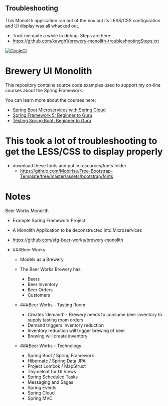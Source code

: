 ## Troubleshooting

This Monolith application ran out of the box but its LESS/CSS configuration and UI display was all whacked out.
- Took me quite a while to debug. Steps are here:
- https://github.com/kawgh1/brewery-monolith-troubleshootingSteps.txt




[![CircleCI](https://circleci.com/gh/sfg-beer-works/brewery-monolith.svg?style=svg)](https://circleci.com/gh/sfg-beer-works/brewery-monolith)
# Brewery UI Monolith

This repository contains source code examples used to support my on-line courses about the Spring Framework.

You can learn more about the courses here:
* [Spring Boot Microservices with Spring Cloud](https://www.udemy.com/spring-boot-microservices-with-spring-cloud-beginner-to-guru/?couponCode=GIT_HUB2)
* [Spring Framework 5: Beginner to Guru](https://www.udemy.com/course/spring-framework-5-beginner-to-guru/?couponCode=GITHUB_SFGPETCLINIC)
* [Testing Spring Boot: Beginner to Guru](https://www.udemy.com/testing-spring-boot-beginner-to-guru/?couponCode=GITHUB_REPO_SF5B2G)

# This took a lot of troubleshooting to get the LESS/CSS to display properly
- download these fonts and put in resources/fonts folder 
    - https://github.com/Mobirise/Free-Bootstrap-Template/tree/master/assets/bootstrap/fonts


# Notes

Beer Works Monolith

- Example Spring Framework Project
- A Monolith Application to be deconstructed into Microservices
- https://github.com/sfg-beer-works/brewery-monolith

- ###Beer Works
	- Models as a Brewery
	- The Beer Works Brewery has:
		- Beers
		- Beer Inventory
		- Beer Orders
		- Customers

	- ###Beer Works - Tasting Room
		- Creates 'demand' - Brewery needs to consume beer inventory to supply tasting room orders
		- Demand triggers inventory reduction
		- Inventory reduction will trigger brewing of beer
		- Brewing will create inventory

	- ###Beer Works - Technology
		- Spring Boot / Spring Framework
		- Hibernate / Spring Data JPA
		- Project Lombok / MapStruct
		- Thymeleaf for UI Views
		- Spring Scheduled Tasks
		- Messaging and Sagas
		- Spring Events
		- Spring Cloud
		- Spring MVC